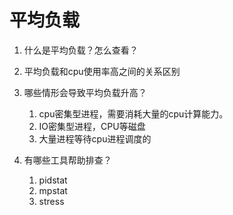 # 平均负载



1. 什么是平均负载？怎么查看？
2. 平均负载和cpu使用率高之间的关系区别
3. 哪些情形会导致平均负载升高？
   1. cpu密集型进程，需要消耗大量的cpu计算能力。
   2. IO密集型进程，CPU等磁盘
   3. 大量进程等待cpu进程调度的

4. 有哪些工具帮助排查？
   1. pidstat 
   2. mpstat
   3. stress

